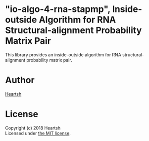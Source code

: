 # "io-algo-4-rna-stapmp", Inside-outside Algorithm for RNA Structural-alignment Probability Matrix Pair
This library provides an inside-outside algorithm for RNA structural-alignment probability matrix pair.

# Author
[Heartsh](https://github.com/heartsh)

# License
Copyright (c) 2018 Heartsh  
Licensed under [the MIT license](http://opensource.org/licenses/MIT).
